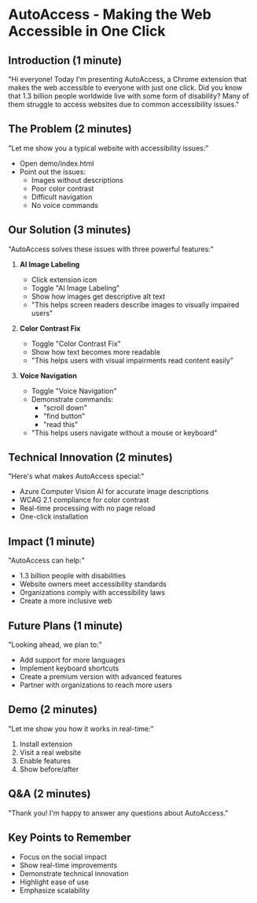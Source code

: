 # AutoAccess - Making the Web Accessible in One Click

## Introduction (1 minute)
"Hi everyone! Today I'm presenting AutoAccess, a Chrome extension that makes the web accessible to everyone with just one click. Did you know that 1.3 billion people worldwide live with some form of disability? Many of them struggle to access websites due to common accessibility issues."

## The Problem (2 minutes)
"Let me show you a typical website with accessibility issues:"
- Open demo/index.html
- Point out the issues:
  * Images without descriptions
  * Poor color contrast
  * Difficult navigation
  * No voice commands

## Our Solution (3 minutes)
"AutoAccess solves these issues with three powerful features:"

1. **AI Image Labeling**
   - Click extension icon
   - Toggle "AI Image Labeling"
   - Show how images get descriptive alt text
   - "This helps screen readers describe images to visually impaired users"

2. **Color Contrast Fix**
   - Toggle "Color Contrast Fix"
   - Show how text becomes more readable
   - "This helps users with visual impairments read content easily"

3. **Voice Navigation**
   - Toggle "Voice Navigation"
   - Demonstrate commands:
     * "scroll down"
     * "find button"
     * "read this"
   - "This helps users navigate without a mouse or keyboard"

## Technical Innovation (2 minutes)
"Here's what makes AutoAccess special:"
- Azure Computer Vision AI for accurate image descriptions
- WCAG 2.1 compliance for color contrast
- Real-time processing with no page reload
- One-click installation

## Impact (1 minute)
"AutoAccess can help:"
- 1.3 billion people with disabilities
- Website owners meet accessibility standards
- Organizations comply with accessibility laws
- Create a more inclusive web

## Future Plans (1 minute)
"Looking ahead, we plan to:"
- Add support for more languages
- Implement keyboard shortcuts
- Create a premium version with advanced features
- Partner with organizations to reach more users

## Demo (2 minutes)
"Let me show you how it works in real-time:"
1. Install extension
2. Visit a real website
3. Enable features
4. Show before/after

## Q&A (2 minutes)
"Thank you! I'm happy to answer any questions about AutoAccess."

## Key Points to Remember
- Focus on the social impact
- Show real-time improvements
- Demonstrate technical innovation
- Highlight ease of use
- Emphasize scalability 